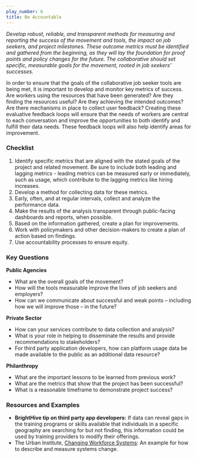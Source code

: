 ```yaml
---
play_number: 6
title: Be Accountable
---
```

*Develop robust, reliable, and transparent methods for measuring and reporting the success of the movement and tools, the impact on job seekers, and project milestones. These outcome metrics must be identified and gathered from the beginning, as they will lay the foundation for proof points and policy changes for the future. The collaborative should set specific, measurable goals for the movement, rooted in job seekers’ successes.*

In order to ensure that the goals of the collaborative job seeker tools are being met, it is important to develop and monitor key metrics of success. Are workers using the resources that have been generated? Are they finding the resources useful? Are they achieving the intended outcomes? Are there mechanisms in place to collect user feedback? Creating these evaluative feedback loops will ensure that the needs of workers are central to each conversation and improve the opportunities to both identify and fulfill their data needs. These feedback loops will also help identify areas for improvement.

### Checklist
1. Identify specific metrics that are aligned with the stated goals of the project and related movement. Be sure to include both leading and lagging metrics - leading metrics can be measured early or immediately, such as usage, which contribute to the lagging metrics like hiring increases.
2. Develop a method for collecting data for these metrics.
3. Early, often, and at regular intervals, collect and analyze the performance data.
4. Make the results of the analysis transparent through public-facing dashboards and reports, when possible.
5. Based on the information gathered, create a plan for improvements.
6. Work with policymakers and other decision-makers to create a plan of action based on findings.
7. Use accountability processes to ensure equity.

### Key Questions
**Public Agencies**
- What are the overall goals of the movement? 
- How will the tools measurable improve the lives of job seekers and employers?
- How can we communicate about successful and weak points – including how we will improve those – in the future?

**Private Sector**
- How can your services contribute to data collection and analysis?
- What is your role in helping to disseminate the results and provide recommendations to stakeholders?
- For third party application developers, how can platform usage data be made available to the public as an additional data resource? 

**Philanthropy**
- What are the important lessons to be learned from previous work?
- What are the metrics that show that the project has been successful?
- What is a reasonable timeframe to demonstrate project success?

### Resources and Examples
- **BrightHive tip on third party app developers:** If data can reveal gaps in the training programs or skills available that individuals in a specific geography are searching for but not finding, this information could be used by training providers to modify their offerings. 
- The Urban Institute, [Changing Workforce Systems](https://www.urban.org/sites/default/files/publication/88301/changing_workforce_systems2.pdf): An example for how to describe and measure systems change.

